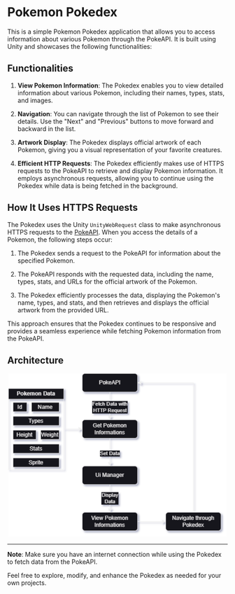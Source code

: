 # Pokemon Pokedex

This is a simple Pokemon Pokedex application that allows you to access information about various Pokemon through the PokeAPI. It is built using Unity and showcases the following functionalities:

## Functionalities

1. **View Pokemon Information**: The Pokedex enables you to view detailed information about various Pokemon, including their names, types, stats, and images.

2. **Navigation**: You can navigate through the list of Pokemon to see their details. Use the "Next" and "Previous" buttons to move forward and backward in the list.

3. **Artwork Display**: The Pokedex displays official artwork of each Pokemon, giving you a visual representation of your favorite creatures.

4. **Efficient HTTP Requests**: The Pokedex efficiently makes use of HTTPS requests to the PokeAPI to retrieve and display Pokemon information. It employs asynchronous requests, allowing you to continue using the Pokedex while data is being fetched in the background.

## How It Uses HTTPS Requests

The Pokedex uses the Unity `UnityWebRequest` class to make asynchronous HTTPS requests to the [PokeAPI](https://pokeapi.co/). When you access the details of a Pokemon, the following steps occur:

1. The Pokedex sends a request to the PokeAPI for information about the specified Pokemon.

2. The PokeAPI responds with the requested data, including the name, types, stats, and URLs for the official artwork of the Pokemon.

3. The Pokedex efficiently processes the data, displaying the Pokemon's name, types, and stats, and then retrieves and displays the official artwork from the provided URL.

This approach ensures that the Pokedex continues to be responsive and provides a seamless experience while fetching Pokemon information from the PokeAPI.

## Architecture

<p align="center">
   <img src="figure/figure0.png" width="500"/>
</p>


---

**Note**: Make sure you have an internet connection while using the Pokedex to fetch data from the PokeAPI.

Feel free to explore, modify, and enhance the Pokedex as needed for your own projects.
